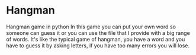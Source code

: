 # Hangman
Hangman game in python
In this game you can put your own word so someone can guess it or you can use the file that I provide with a big range of words.
It's like the typical game of hangman, you have a word and you have to guess it by asking letters, if you have too many errors you will lose.
